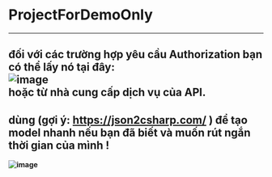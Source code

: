 # ProjectForDemoOnly
---
đối với các trường hợp yêu cầu Authorization bạn có thể lấy nó tại đây:
<br/>
![image](https://github.com/rudeusMSK/MyAnimeList_API/assets/160387470/da05b82b-b09b-4940-a0e3-fac954c64442)
<br/>
hoặc từ nhà cung cấp dịch vụ của API.
---
dùng <b>(gợi ý: https://json2csharp.com/ )<b/> để tạo model nhanh nếu bạn đã biết và muốn rút ngắn thời gian của mình !
<br/>
---
![image](https://github.com/rudeusMSK/MyAnimeList_API/assets/160387470/e6052822-41cf-4260-8d1f-d26dc9807bec)
